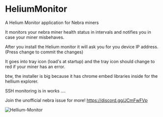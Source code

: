# HeliumMonitor

A Helium Monitor application for Nebra miners

It monitors your nebra miner health status in intervals and notifies you 
in case your miner misbehaves.

After you install the Helium monitor it will ask you for you
device IP address. (Press change to commit the changes)

It goes into tray icon (load's at startup) and the tray icon should
change to red if your miner has an error.

btw, the installer is big because it has chrome embed libraries inside for the hellium explorer.

SSH monitoring is in works ....

Join the unofficial nebra issue for more!
https://discord.gg/JCmFwFVp

![Hellium-Monitor](https://user-images.githubusercontent.com/13120950/167272319-89901bd9-76d7-43e7-a5c1-dbd75f094753.jpg)
